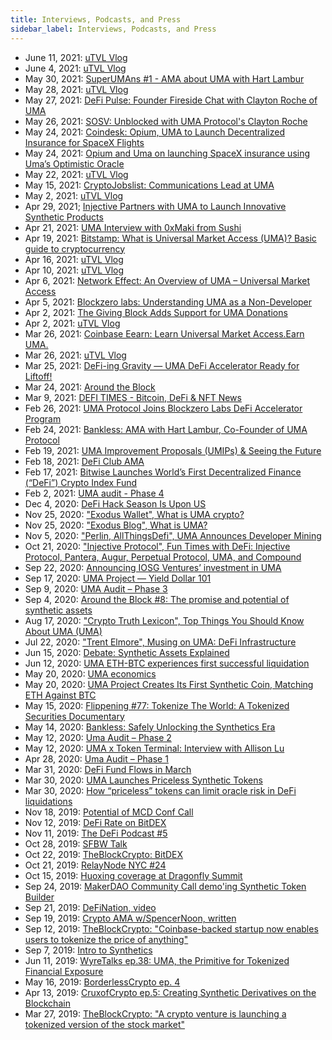 ```yaml
---
title: Interviews, Podcasts, and Press
sidebar_label: Interviews, Podcasts, and Press
---
```


- June 11, 2021: [uTVL Vlog](https://www.youtube.com/watch?v=68XnJWp0Yk0&list=PLtbecZTA1xzyBxba9Zh8wmfqtA0YCwh6p&index=12)
- June 4, 2021: [uTVL Vlog](https://www.youtube.com/watch?v=NBV87PCgprI&list=PLtbecZTA1xzyBxba9Zh8wmfqtA0YCwh6p&index=11)
- May 30, 2021: [SuperUMAns #1 - AMA about UMA with Hart Lambur](https://www.publish0x.com/mind-puzzle/superumans-1-ama-about-uma-with-hart-lambert-xerqzdm?a=pmbk1p5ezJ)
- May 28, 2021: [uTVL Vlog](https://www.youtube.com/watch?v=tWAlDzkc5Cg)
- May 27, 2021: [DeFi Pulse: Founder Fireside Chat with Clayton Roche of UMA](https://defipulse.com/blog/founder-fireside-chat-with-clayton-roche-of-uma/)
- May 26, 2021: [SOSV: Unblocked with UMA Protocol's Clayton Roche](https://www.youtube.com/watch?v=lzWHWzNb4ns)
- May 24, 2021: [Coindesk: Opium, UMA to Launch Decentralized Insurance for SpaceX Flights](https://www.coindesk.com/opium-uma-spacex-decentralized-insurance-contract)
- May 24, 2021: [Opium and Uma on launching SpaceX insurance using Uma’s Optimistic Oracle](https://opium.finance/blog/uma-opium/UMAarticle/)
- May 22, 2021: [uTVL Vlog](https://www.youtube.com/watch?v=WLSbROAo4z4)
- May 15, 2021: [CryptoJobslist: Communications Lead at UMA](https://cryptojobslist.com/jobs/communications-lead-at-uma-remote)
- May 2, 2021: [uTVL Vlog](https://www.youtube.com/watch?v=OBg3YUFRaSQ)
- Apr 29, 2021; [Injective Partners with UMA to Launch Innovative Synthetic Products](https://blog.injectiveprotocol.com/injective-partners-with-uma-to-launch-new-synthetic-products/)
- Apr 21, 2021: [UMA Interview with 0xMaki from Sushi](https://www.youtube.com/watch?v=HQgYjT-ecRQ)
- Apr 19, 2021: [Bitstamp: What is Universal Market Access (UMA)? Basic guide to cryptocurrency](https://www.youtube.com/watch?v=QTTvaiyXw8A)
- Apr 16, 2021: [uTVL Vlog](https://www.youtube.com/watch?v=othG7AA6VEI)
- Apr 10, 2021: [uTVL Vlog](https://www.youtube.com/watch?v=_aZxvMq6LO8)
- Apr 6, 2021: [Network Effect: An Overview of UMA – Universal Market Access](https://networkeffect.substack.com/p/what-is-uma-universal-market-access)
- Apr 5, 2021: [Blockzero labs: Understanding UMA as a Non-Developer](https://www.youtube.com/watch?v=vsf1HpYg2jI)
- Apr 2, 2021: [The Giving Block Adds Support for UMA Donations](https://www.thegivingblock.com/post/the-giving-block-adds-support-for-uma-donations?utm_content=160681104&utm_medium=social&utm_source=twitter&hss_channel=tw-997232321328709632)
- Apr 2, 2021: [uTVL Vlog](https://www.youtube.com/watch?v=LlEbctAGtGY)
- Mar 26, 2021: [Coinbase Eearn: Learn Universal Market Access.Earn UMA.](https://www.coinbase.com/earn/uma)
- Mar 26, 2021: [uTVL Vlog](https://www.youtube.com/watch?v=4ZtEkTCWMn4)
- Mar 25, 2021: [DeFi-ing Gravity — UMA DeFi Accelerator Ready for Liftoff!](https://medium.com/bombx/defi-ing-gravity-uma-defi-accelerator-ready-for-liftoff-ae8697315fd0)
- Mar 24, 2021: [Around the Block](https://twitter.com/blockzerolabs/status/1374395459028971539?s=20)
- Mar 9, 2021: [DEFI TIMES - Bitcoin, DeFi & NFT News](https://twitter.com/defitimes/status/1369334883382886414?s=20)
- Feb 26, 2021: [UMA Protocol Joins Blockzero Labs DeFi Accelerator Program](https://medium.com/bombx/uma-protocol-joins-blockzero-labs-defi-accelerator-program-5c9a6c84b1de)
- Feb 24, 2021: [Bankless: AMA with Hart Lambur, Co-Founder of UMA Protocol](https://www.youtube.com/watch?v=__f0CrAIIgE)
- Feb 19, 2021: [UMA Improvement Proposals (UMIPs) & Seeing the Future](https://medium.com/opendao/uma-improvement-proposals-umips-seeing-the-future-3ae09deeefb3)
- Feb 18, 2021: [DeFi Club AMA](https://www.youtube.com/watch?v=kMkNKxcreaU)
- Feb 17, 2021: [Bitwise Launches World’s First Decentralized Finance (“DeFi”) Crypto Index Fund](https://www.bitwiseinvestments.com/resources/press-releases/bitwise-launches-worlds-first-decentralized-finance-defi-crypto-index-fund)
- Feb 2, 2021: [UMA audit - Phase 4](https://blog.openzeppelin.com/uma-audit-phase-4/)
- Dec 4, 2020: [DeFi Hack Season Is Upon US](https://mbroome02.medium.com/defi-hack-season-is-upon-us-c1ed807656d8)
- Nov 25, 2020: ["Exodus Wallet", What is UMA crypto?](https://www.youtube.com/watch?v=so2LDOgVSqY&feature=youtu.be)
- Nov 25, 2020: ["Exodus Blog", What is UMA?](https://www.exodus.io/blog/what-is-uma/)
- Nov 5, 2020: ["Perlin, AllThingsDefi", UMA Announces Developer Mining](https://www.youtube.com/watch?v=ceXrpAQjHXs&feature=youtu.be)
- Oct 21, 2020: ["Injective Protocol", Fun Times with DeFi: Injective Protocol, Pantera, Augur, Perpetual Protocol, UMA, and Compound](https://www.youtube.com/watch?v=_EYbyTDzIsA&feature=youtu.be)
- Sep 22, 2020: [Announcing IOSG Ventures’ investment in UMA](https://medium.com/iosg-ventures/announcing-iosg-ventures-investment-in-uma-9560290c01ae)
- Sep 17, 2020: [UMA Project — Yield Dollar 101](https://mbroome02.medium.com/uma-project-yield-dollar-101-3c64d27e9ab0)
- Sep 9, 2020: [UMA Audit – Phase 3](https://blog.openzeppelin.com/uma-audit-phase-3/)
- Sep 4, 2020: [Around the Block #8: The promise and potential of synthetic assets](https://blog.coinbase.com/around-the-block-8-the-promise-and-potential-of-synthetic-assets-9fbb15c2b24e)
- Aug 17, 2020: ["Crypto Truth Lexicon", Top Things You Should Know About UMA (UMA)](https://www.publish0x.com/crypto-truth-lexicon/top-things-you-should-know-about-uma-uma-xxognmo)
- Jul 22, 2020: ["Trent Elmore", Musing on UMA: DeFi Infrastructure](https://medium.com/coinmonks/musing-on-uma-defi-infrastructure-c14d77290138)
- Jun 15, 2020: [Debate: Synthetic Assets Explained](https://www.youtube.com/watch?v=09p2MJfJN2A&feature=youtu.be)
- Jun 12, 2020: [UMA ETH-BTC experiences first successful liquidation](https://messari.io/article/uma-eth-btc-experiences-first-successful-liquidation)
- May 20, 2020: [UMA economics](https://alfablok.substack.com/p/uma-economics)
- May 20, 2020: [UMA Project Creates Its First Synthetic Coin, Matching ETH Against BTC](https://www.coindesk.com/uma-project-creates-its-first-synthetic-coin-matching-eth-against-btc)
- May 15, 2020: [Flippening #77: Tokenize The World: A Tokenized Securities Documentary](https://blog.nomics.com/flippening/security-token-documentary/)
- May 14, 2020: [Bankless: Safely Unlocking the Synthetics Era](https://bankless.substack.com/p/safely-unlocking-the-synthetics-era)
- May 12, 2020: [Uma Audit – Phase 2](https://blog.openzeppelin.com/uma-audit-phase-2/)
- May 12, 2020: [UMA x Token Terminal: Interview with Allison Lu](https://medium.com/token-terminal/uma-x-token-terminal-interview-with-allison-lu-fad0ebd92ef8)
- Apr 28, 2020: [Uma Audit – Phase 1](https://blog.openzeppelin.com/uma-audit-phase-1/)
- Mar 31, 2020: [DeFi Fund Flows in March](https://doseofdefi.substack.com/p/defi-fund-flows-in-march)
- Mar 30, 2020: [UMA Launches Priceless Synthetic Tokens](https://defirate.com/uma-priceless-synthetic-tokens/)
- Mar 30, 2020: [How “priceless” tokens can limit oracle risk in DeFi liquidations](https://decrypt.co/24007/how-priceless-tokens-can-limit-oracle-risk-defi-liquidations?utm_source=twitter&utm_medium=social&utm_campaign=auto)
- Nov 18, 2019: [Potential of MCD Conf Call](https://www.youtube.com/watch?v=BcQKQGB13s4#action=share)
- Nov 12, 2019: [DeFi Rate on BitDEX](https://defirate.com/bitdex/)
- Nov 11, 2019: [The DeFi Podcast #5](https://medium.com/defi-school/developing-standards-for-universal-market-access-featuring-allison-lu-of-monolith-%EF%B8%8F-6ab171cd157a)
- Oct 28, 2019: [SFBW Talk](https://youtu.be/Ry-vXeJKKmA)
- Oct 22, 2019: [TheBlockCrypto: BitDEX](https://www.theblockcrypto.com/genesis/43900/bitdex-a-decentralized-exchange-for-perpetual-swaps)
- Oct 21, 2019: [RelayNode NYC #24](https://www.definancier.com/blog/2019/10/6/relaynode-new-york-city-may-13-4szr9-hegke-s5zxx-hkp9m-g5xz2-gachk-fkncp-d8bam-2azxd-nz6pe-fmk23-wdywx-grhly-sheye-5wztw)
- Oct 15, 2019: [Huoxing coverage at Dragonfly Summit](https://m.huoxing24.com/newsdetailShare/20191016004957841961.html?from=singlemessage&isappinstalled=0)
- Sep 24, 2019: [MakerDAO Community Call demo'ing Synthetic Token Builder](https://www.reddit.com/r/MakerDAO/comments/d8agu0/meeting_makerdao_community_calltuesday_september/)
- Sep 21, 2019: [DeFiNation, video](https://www.facebook.com/claytonroche/videos/10100166889050346/)
- Sep 19, 2019: [Crypto AMA w/SpencerNoon, written](https://cryptoama.substack.com/p/crypto-ama-with-uma-91919?r=385bj&utm_campaign=post&utm_medium=web&utm_source=copy)
- Sep 12, 2019: [TheBlockCrypto: "Coinbase-backed startup now enables users to tokenize the price of anything"](https://www.theblockcrypto.com/linked/39355/a-coinbase-backed-startup-now-enables-users-to-tokenize-the-price-of-anything/)
- Sep 7, 2019: [Intro to Synthetics](https://medium.com/zenith-ventures/synthetic-assets-in-defi-use-cases-opportunities-19b11f57a776)
- Jun 11, 2019: [WyreTalks ep.38: UMA, the Primitive for Tokenized Financial Exposure](https://wyre-talks.simplecast.com/episodes/ep-38-uma-the-primitive-for-tokenized-7vXX_xPm)
- May 16, 2019: [BorderlessCrypto ep. 4](https://t.co/bdRlx2yfir?amp=1)
- Apr 13, 2019: [CruxofCrypto ep.5: Creating Synthetic Derivatives on the Blockchain](http://cruxofcrypto.com/e05-creating-synthetic-derivatives-on-the-blockchain-with-hart-lambur-of-uma/)
- Mar 27, 2019: [TheBlockCrypto: "A crypto venture is launching a tokenized version of the stock market"](https://www.theblockcrypto.com/2019/03/27/a-crypto-venture-is-launching-a-tokenized-version-of-the-stock-market/)
